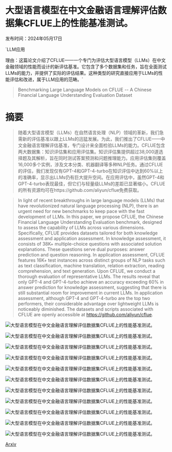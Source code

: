 # 大型语言模型在中文金融语言理解评估数据集CFLUE上的性能基准测试。

发布时间：2024年05月17日

`LLM应用

理由：这篇论文介绍了CFLUE——一个专门为评估大型语言模型（LLMs）在中文金融领域的性能而设计的新评估基准。它包含了多个数据集和任务，旨在全面测试LLMs的能力，并提供了实际的评估结果。这种类型的研究直接应用于LLMs的性能评估和改进，属于LLM应用的范畴。`

> Benchmarking Large Language Models on CFLUE -- A Chinese Financial Language Understanding Evaluation Dataset

# 摘要

> 随着大型语言模型（LLMs）在自然语言处理（NLP）领域的革新，我们急需新的评估基准以跟上LLMs的迅猛发展。为此，我们推出了CFLUE——中文金融语言理解评估基准，专门设计来全面检验LLMs的能力。CFLUE包含两大数据集：知识评估集和应用评估集。知识评估集提供超过38,000道选择题及其解析，旨在同时测试答案预测和问题推理能力。应用评估集则覆盖16,000多个实例，涉及文本分类、机器翻译等多种NLP任务。通过CFLUE的评估，我们发现仅有GPT-4和GPT-4-turbo在知识评估中达到60%以上的准确率，显示出LLMs仍有巨大提升空间。在应用评估中，虽然GPT-4和GPT-4-turbo表现最佳，但它们与轻量级LLMs的差距已显著缩小。CFLUE的所有资源均可在https://github.com/aliyun/cflue免费获取。

> In light of recent breakthroughs in large language models (LLMs) that have revolutionized natural language processing (NLP), there is an urgent need for new benchmarks to keep pace with the fast development of LLMs. In this paper, we propose CFLUE, the Chinese Financial Language Understanding Evaluation benchmark, designed to assess the capability of LLMs across various dimensions. Specifically, CFLUE provides datasets tailored for both knowledge assessment and application assessment. In knowledge assessment, it consists of 38K+ multiple-choice questions with associated solution explanations. These questions serve dual purposes: answer prediction and question reasoning. In application assessment, CFLUE features 16K+ test instances across distinct groups of NLP tasks such as text classification, machine translation, relation extraction, reading comprehension, and text generation. Upon CFLUE, we conduct a thorough evaluation of representative LLMs. The results reveal that only GPT-4 and GPT-4-turbo achieve an accuracy exceeding 60\% in answer prediction for knowledge assessment, suggesting that there is still substantial room for improvement in current LLMs. In application assessment, although GPT-4 and GPT-4-turbo are the top two performers, their considerable advantage over lightweight LLMs is noticeably diminished. The datasets and scripts associated with CFLUE are openly accessible at https://github.com/aliyun/cflue.

![大型语言模型在中文金融语言理解评估数据集CFLUE上的性能基准测试。](../../../paper_images/2405.10542/x1.png)

![大型语言模型在中文金融语言理解评估数据集CFLUE上的性能基准测试。](../../../paper_images/2405.10542/x2.png)

![大型语言模型在中文金融语言理解评估数据集CFLUE上的性能基准测试。](../../../paper_images/2405.10542/x3.png)

![大型语言模型在中文金融语言理解评估数据集CFLUE上的性能基准测试。](../../../paper_images/2405.10542/x4.png)

![大型语言模型在中文金融语言理解评估数据集CFLUE上的性能基准测试。](../../../paper_images/2405.10542/x5.png)

![大型语言模型在中文金融语言理解评估数据集CFLUE上的性能基准测试。](../../../paper_images/2405.10542/x6.png)

![大型语言模型在中文金融语言理解评估数据集CFLUE上的性能基准测试。](../../../paper_images/2405.10542/x7.png)

![大型语言模型在中文金融语言理解评估数据集CFLUE上的性能基准测试。](../../../paper_images/2405.10542/x8.png)

![大型语言模型在中文金融语言理解评估数据集CFLUE上的性能基准测试。](../../../paper_images/2405.10542/x9.png)

![大型语言模型在中文金融语言理解评估数据集CFLUE上的性能基准测试。](../../../paper_images/2405.10542/x10.png)

![大型语言模型在中文金融语言理解评估数据集CFLUE上的性能基准测试。](../../../paper_images/2405.10542/x11.png)

[Arxiv](https://arxiv.org/abs/2405.10542)